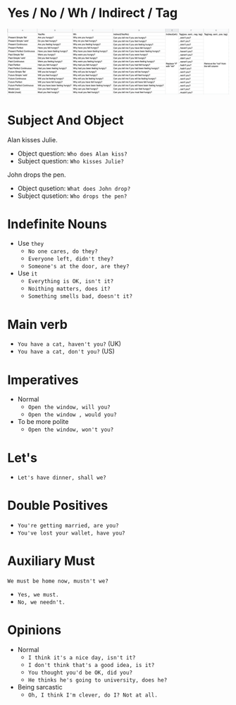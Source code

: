 # Yes / No / Wh / Indirect / Tag

![question-comparison](/questions/question-comparison.png)

# Subject And Object

Alan kisses Julie.

- Object question: `Who does Alan kiss?`
- Subject question: `Who kisses Julie?`

John drops the pen.

- Object qusetion: `What does John drop?`
- Subject qusetion: `Who drops the pen?`

# Indefinite Nouns

- Use `they`
  - `No one cares, do they?`
  - `Everyone left, didn't they?`
  - `Someone's at the door, are they?`
- Use `it`
  - `Everything is OK, isn't it?`
  - `Noithing matters, does it?`
  - `Something smells bad, doesn't it?`

# Main verb

- `You have a cat, haven't you?` (UK)
- `You have a cat, don't you?` (US)
  
# Imperatives

- Normal
  - `Open the window, will you?`
  - `Open the window , would you?`
- To be more polite
  - `Open the window, won't you?`

# Let's

- `Let's have dinner, shall we?`

# Double Positives

- `You're getting married, are you?`
- `You've lost your wallet, have you?`

# Auxiliary Must

`We must be home now, mustn't we?`
- `Yes, we must.`
- `No, we needn't.`

# Opinions

- Normal
  - `I think it's a nice day, isn't it?`
  - `I don't think that's a good idea, is it?`
  - `You thought you'd be OK, did you?`
  - `He thinks he's going to university, does he?`
- Being sarcastic
  - `Oh, I think I'm clever, do I? Not at all.`